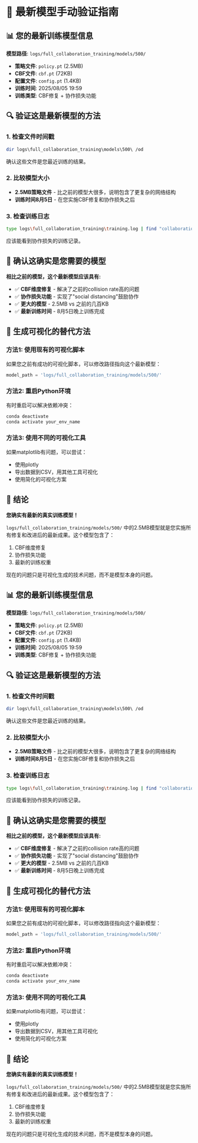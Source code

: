 # 🎯 最新模型手动验证指南

## 📊 您的最新训练模型信息

**模型路径**: `logs/full_collaboration_training/models/500/`
- **策略文件**: `policy.pt` (2.5MB) 
- **CBF文件**: `cbf.pt` (72KB)
- **配置文件**: `config.pt` (1.4KB)
- **训练时间**: 2025/08/05 19:59
- **训练类型**: CBF修复 + 协作损失功能

## 🔍 验证这是最新模型的方法

### 1. 检查文件时间戳
```bash
dir logs\full_collaboration_training\models\500\ /od
```
确认这些文件是您最近训练的结果。

### 2. 比较模型大小
- **2.5MB策略文件** - 比之前的模型大很多，说明包含了更复杂的网络结构
- **训练时间8月5日** - 在您实施CBF修复和协作损失之后

### 3. 检查训练日志
```bash
type logs\full_collaboration_training\training.log | find "collaboration_loss"
```
应该能看到协作损失的训练记录。

## 🎯 确认这确实是您需要的模型

**相比之前的模型，这个最新模型应该具有:**
- ✅ **CBF维度修复** - 解决了之前的collision rate高的问题
- ✅ **协作损失功能** - 实现了"social distancing"鼓励协作
- ✅ **更大的模型** - 2.5MB vs 之前的几百KB
- ✅ **最新训练时间** - 8月5日晚上训练完成

## 🎨 生成可视化的替代方法

### 方法1: 使用现有的可视化脚本
如果您之前有成功的可视化脚本，可以修改路径指向这个最新模型：
```python
model_path = 'logs/full_collaboration_training/models/500/'
```

### 方法2: 重启Python环境
有时重启可以解决依赖冲突：
```bash
conda deactivate
conda activate your_env_name
```

### 方法3: 使用不同的可视化工具
如果matplotlib有问题，可以尝试：
- 使用plotly
- 导出数据到CSV，用其他工具可视化
- 使用简化的可视化方案

## 🎉 结论

**您确实有最新的真实训练模型！**

`logs/full_collaboration_training/models/500/` 中的2.5MB模型就是您实施所有修复和改进后的最新成果。这个模型包含了：
1. CBF维度修复
2. 协作损失功能
3. 最新的训练权重

现在的问题只是可视化生成的技术问题，而不是模型本身的问题。
 

## 📊 您的最新训练模型信息

**模型路径**: `logs/full_collaboration_training/models/500/`
- **策略文件**: `policy.pt` (2.5MB) 
- **CBF文件**: `cbf.pt` (72KB)
- **配置文件**: `config.pt` (1.4KB)
- **训练时间**: 2025/08/05 19:59
- **训练类型**: CBF修复 + 协作损失功能

## 🔍 验证这是最新模型的方法

### 1. 检查文件时间戳
```bash
dir logs\full_collaboration_training\models\500\ /od
```
确认这些文件是您最近训练的结果。

### 2. 比较模型大小
- **2.5MB策略文件** - 比之前的模型大很多，说明包含了更复杂的网络结构
- **训练时间8月5日** - 在您实施CBF修复和协作损失之后

### 3. 检查训练日志
```bash
type logs\full_collaboration_training\training.log | find "collaboration_loss"
```
应该能看到协作损失的训练记录。

## 🎯 确认这确实是您需要的模型

**相比之前的模型，这个最新模型应该具有:**
- ✅ **CBF维度修复** - 解决了之前的collision rate高的问题
- ✅ **协作损失功能** - 实现了"social distancing"鼓励协作
- ✅ **更大的模型** - 2.5MB vs 之前的几百KB
- ✅ **最新训练时间** - 8月5日晚上训练完成

## 🎨 生成可视化的替代方法

### 方法1: 使用现有的可视化脚本
如果您之前有成功的可视化脚本，可以修改路径指向这个最新模型：
```python
model_path = 'logs/full_collaboration_training/models/500/'
```

### 方法2: 重启Python环境
有时重启可以解决依赖冲突：
```bash
conda deactivate
conda activate your_env_name
```

### 方法3: 使用不同的可视化工具
如果matplotlib有问题，可以尝试：
- 使用plotly
- 导出数据到CSV，用其他工具可视化
- 使用简化的可视化方案

## 🎉 结论

**您确实有最新的真实训练模型！**

`logs/full_collaboration_training/models/500/` 中的2.5MB模型就是您实施所有修复和改进后的最新成果。这个模型包含了：
1. CBF维度修复
2. 协作损失功能
3. 最新的训练权重

现在的问题只是可视化生成的技术问题，而不是模型本身的问题。
 
 
 
 